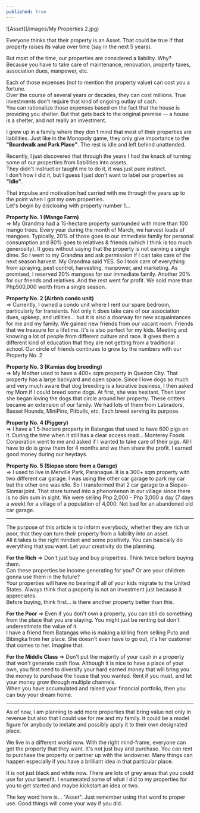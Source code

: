 ```yaml
---
published: true
---
```

![Asset](/images/My Properties 2.jpg)

Everyone thinks that their property is an Asset. That could be true if that property raises its value over time (say in the next 5 years).

But most of the time, our properties are considered a liability. 
Why?   
Because you have to take care of maintenance, renovation, property taxes, association dues, manpower, etc.

Each of those expenses (not to mention the property value) can cost you a fortune.   
Over the course of several years or decades, they can cost millions.
True investments don't require that kind of ongoing outlay of cash.   
You can rationalize those expenses based on the fact that the house is providing you shelter. But that gets back to the original premise -- a house is a shelter, and not really an investment. 

I grew up in a family where they don't mind that most of their properties are liabilities. Just like in the Monopoly game, they only give importance to the **"Boardwalk and Park Place"**. The rest is idle and left behind unattended. 

Recently, I just discovered that through the years I had the knack of turning some of our properties from liabilities into assets.   
They didn't instruct or taught me to do it, it was just pure instinct.   
I don't how I did it, but I guess I just don't want to label our properties as **"Idle"**.

That impulse and motivation had carried with me through the years up to the point when I got my own properties.   
Let's begin by disclosing with property number 1...

**Property No. 1 (Mango Farm)**   
=> My Grandma had a 15-hectare property surrounded with more than 100 mango trees. 
Every year during the month of March, we harvest loads of mangoes. 
Typically, 20% of those goes to our immediate family for personal consumption and 80% goes to relatives & friends (which I think is too much generosity).
It goes without saying that the property is not earning a single dime.
So I went to my Grandma and ask permission if I can take care of the next season harvest. My Grandma said YES.
So I took care of everything from spraying, pest control, harvesting, manpower, and marketing. 
As promised, I reserved 20% mangoes for our immediate family. Another 20% for our friends and relatives. And the rest went for profit. 
We sold more than Php500,000 worth from a single season. 

**Property No. 2 (Airbnb condo unit)**   
=> Currently, I owned a condo unit where I rent our spare bedroom, particularly for transients. Not only it does take care of our association dues, upkeep, and utilities... but it is also a doorway for new acquaintances for me and my family. We gained new friends from our vacant room. Friends that we treasure for a lifetime.
It's is also perfect for my kids. Meeting and knowing a lot of people from different culture and race. It gives them a different kind of education that they are not getting from a traditional school.
Our circle of friends continues to grow by the numbers with our Property No. 2

**Property No. 3 (Kamias dog breeding)**   
=> My Mother used to have a 400+ sqm property in Quezon City. 
That property has a large backyard and open space. 
Since I love dogs so much and very much aware that dog breeding is a lucrative business, I then asked my Mom if I could breed some dogs. 
At first, she was hesitant. Then later she began loving the dogs that circle around her property. These critters became an extension of our family.
We had lots of them from Labradors, Basset Hounds, MiniPins, Pitbulls, etc. Each breed serving its purpose.

**Property No. 4 (Piggery)**   
=> I have a 1.5-hectare property in Batangas that used to have 600 pigs on it. During the time when it still has a clear access road... Monterey Foods Corporation went to me and asked if I wanted to take care of their pigs. 
All I have to do is grow them for 4 months and we then share the profit. 
I earned good money during our heydays.

**Property No. 5 (Siopao store from a Garage)**   
=> I used to live in Merville Park, Paranaque. It is a 300+ sqm property with two different car garage. 
I was using the other car garage to park my car but the other one was idle. 
So I transformed that 2 car garage to a Siopao-Siomai joint. 
That store turned into a phenomenon in our village since there is no dim sum in sight. 
We were selling Php 2,000 - Php 3,000 a day (7 days a week) for a village of a population of 4,000. 
Not bad for an abandoned old car garage.

---------------------------------------------------------------------------

The purpose of this article is to inform everybody, whether they are rich or poor, that they can turn their property from a liability into an asset.   
All it takes is the right mindset and some positivity. You can basically do everything that you want. Let your creativity do the planning.

**For the Rich** => Don't just buy and buy properties. Think twice before buying them.   
Can these properties be income generating for you? 
Or are your children gonna use them in the future?   
Your properties will have no bearing if all of your kids migrate to the United States. 
Always think that a property is not an investment just because it appreciates.   
Before buying, think first... is there another property better than this.

**For the Poor** => Even if you don't own a property, you can still do something from the place that you are staying. You might just be renting but don't underestimate the value of it.   
I have a friend from Batangas who is making a killing from selling Puto and Bibingka from her place. She doesn't even have to go out, it's her customer that comes to her. Imagine that.

**For the Middle Class** => Don't put the majority of your cash in a property that won't generate cash flow. 
Although it is nice to have a place of your own, you first need to diversify your hard earned money that will bring you the money to purchase the house that you wanted. Rent if you must, and let your money grow through multiple channels.  
When you have accumulated and raised your financial portfolio, then you can buy your dream home. 

----------------------------------------------------------------------------

As of now, I am planning to add more properties that bring value not only in revenue but also that I could use for me and my family. 
It could be a model figure for anybody to imitate and possibly apply it to their own designated place.

We live in a different world now. With the right mind-frame, everyone can get the property that they want. It's not just buy and purchase. 
You can rent to purchase the property or partner up with the landowner. Many things can happen especially if you have a brilliant idea in that particular place.

It is not just black and white now. There are lots of grey areas that you could use for your benefit. 
I enumerated some of what I did to my properties for you to get started and maybe kickstart an idea or two. 

The key word here is... "Asset".
Just remember using that word to proper use. Good things will come your way if you did.
  